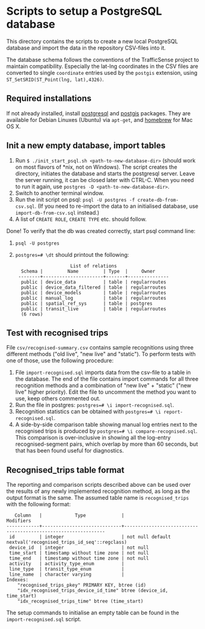 # Scripts to setup a PostgreSQL database

This directory contains the scripts to create a new local PostgreSQL
database and import the data in the repository CSV-files into it.

The database schema follows the conventions of the TrafficSense project to
maintain compatibility. Especially the lat-lng coordinates in the CSV
files are converted to single `coordinate` entries used by the
`postgis` extension, using `ST_SetSRID(ST_Point(lng, lat),4326)`.

## Required installations

If not already installed, install
[postgresql](http://www.postgresql.org/) and
[postgis](http://postgis.net/) packages. They are available for Debian Linuxes (Ubuntu) via `apt-get`, and [homebrew](http://brew.sh/) for Mac OS X.

## Init a new empty database, import tables

1. Run `$ ./init_start_psql.sh <path-to-new-database-dir>` (should
   work on most flavors of *nix, not on Windows). The script
   creates the directory, initiates the database and starts the
   postgresql server. Leave the server running, it can be closed later with
   CTRL-C. When you need to run it again, use `postgres -D <path-to-new-database-dir>`.
1. Switch to another terminal window.
1. Run the init script on psql: `psql -U postgres -f
   create-db-from-csv.sql`. (If you need to re-import the data to an
   initialised database, use `import-db-from-csv.sql` instead.)
1. A list of `CREATE ROLE`, `CREATE TYPE` etc. should follow.

Done! To verify that the db was created correctly, start psql command
line:

1. `psql -U postgres`
1. `postgres=# \dt` should printout the following:

                           List of relations
         Schema |         Name         | Type  |     Owner     
        --------+----------------------+-------+---------------
         public | device_data          | table | regularroutes
         public | device_data_filtered | table | regularroutes
         public | device_models        | table | regularroutes
         public | manual_log           | table | regularroutes
         public | spatial_ref_sys      | table | postgres
		 public | transit_live         | table | regularroutes
         (6 rows)

## Test with recognised trips

File `csv/recognised-summary.csv` contains sample recognitions using
three different methods ("old live", "new live" and "static"). To
perform tests with one of those, use the following procedure:

1. File `import-recognised.sql` imports data from the csv-file to a
   table in the database. The end of the file contains import commands
   for all three recognition methods and a combination of "new live" +
   "static" ("new live" higher priority). Edit the file to uncomment
   the method you want to use, keep others commented out.
1. Run the file in postgres: `postgres=# \i import-recognised.sql`.
1. Recognition statistics can be obtained with `postgres=# \i
report-recognised.sql`.
1. A side-by-side comparison table showing manual log entries next to
   the recognised trips is produced by `postgres=# \i
   compare-recognised.sql`. This comparison is over-inclusive in
   showing all the log-entry recognised-segment pairs, which overlap
   by more than 60 seconds, but that has been found useful for diagnostics.

## Recognised_trips table format

The reporting and comparison scripts described above can be used over
the results of any newly implemented recognition method, as long as
the output format is the same. The assumed table name is
`recognised_trips` with the following format:

       Column   |            Type             |                           Modifiers                           
    ------------+-----------------------------+---------------------------------------------------------------
     id         | integer                     | not null default nextval('recognised_trips_id_seq'::regclass)
     device_id  | integer                     | not null
     time_start | timestamp without time zone | not null
     time_end   | timestamp without time zone | not null
     activity   | activity_type_enum          | 
     line_type  | transit_type_enum           | 
     line_name  | character varying           | 
    Indexes:
        "recognised_trips_pkey" PRIMARY KEY, btree (id)
        "idx_recognised_trips_device_id_time" btree (device_id, time_start)
        "idx_recognised_trips_time" btree (time_start)

The setup commands to initialise an empty table can be found in the `import-recognised.sql` script.

